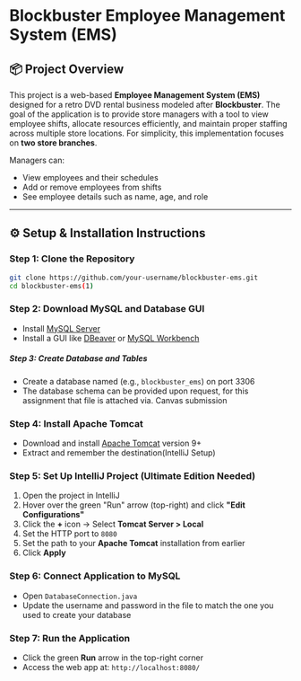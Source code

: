 # Blockbuster Employee Management System (EMS)

## 📦 Project Overview

This project is a web-based **Employee Management System (EMS)** designed for a retro DVD rental business modeled after **Blockbuster**. The goal of the application is to provide store managers with a tool to view employee shifts, allocate resources efficiently, and maintain proper staffing across multiple store locations. For simplicity, this implementation focuses on **two store branches**.

Managers can:
- View employees and their schedules
- Add or remove employees from shifts
- See employee details such as name, age, and role


---

## ⚙️ Setup & Installation Instructions
### Step 1: Clone the Repository
```bash
git clone https://github.com/your-username/blockbuster-ems.git
cd blockbuster-ems(1)
```


### Step 2: Download MySQL and Database GUI
- Install [MySQL Server](https://dev.mysql.com/downloads/mysql/)
- Install a GUI like [DBeaver](https://dbeaver.io/) or [MySQL Workbench](https://www.mysql.com/products/workbench/)

##### Step 3: Create Database and Tables
- Create a database named (e.g., `blockbuster_ems`) on port 3306
- The database schema can be provided upon request, for this assignment that file is attached via. Canvas submission

### Step 4: Install Apache Tomcat
- Download and install [Apache Tomcat](https://tomcat.apache.org/) version 9+
- Extract and remember the destination(IntelliJ Setup)


### Step 5: Set Up IntelliJ Project (Ultimate Edition Needed)
1. Open the project in IntelliJ
2. Hover over the green "Run" arrow (top-right) and click **"Edit Configurations"**
3. Click the **+** icon → Select **Tomcat Server > Local**
4. Set the HTTP port to `8080`
5. Set the path to your **Apache Tomcat** installation from earlier
6. Click **Apply**

### Step 6: Connect Application to MySQL
- Open `DatabaseConnection.java`
- Update the username and password in the file to match the one you used to create your database

### Step 7: Run the Application
- Click the green **Run** arrow in the top-right corner
- Access the web app at: `http://localhost:8080/`
